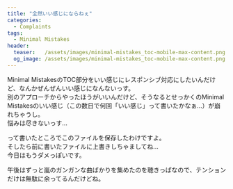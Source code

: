 ```yaml
---
title: "全然いい感じにならねぇ"
categories:
  - Complaints
tags:
  - Minimal Mistakes
header:
  teaser:   /assets/images/minimal-mistakes_toc-mobile-max-content.png
  og_image: /assets/images/minimal-mistakes_toc-mobile-max-content.png
---
```

Minimal MistakesのTOC部分をいい感じにレスポンシブ対応にしたいんだけど、なんかぜんぜんいい感じになんないっす。  
別のアプローチからやったほうがいいんだけど、そうなるとせっかくのMinimal Mistakesのいい感じ（この数日で何回「いい感じ」って書いたかなぁ…）が崩れちゃうし。  
悩みは尽きないっす…

って書いたところでこのファイルを保存したわけですよ。  
そしたら前に書いたファイルに上書きしちゃましてね…  
今日はもうダメっぽいです。

午後はずっと嵐のガンガンな曲ばかりを集めたのを聴きっぱなので、テンションだけは無駄に余ってるんだけどね。